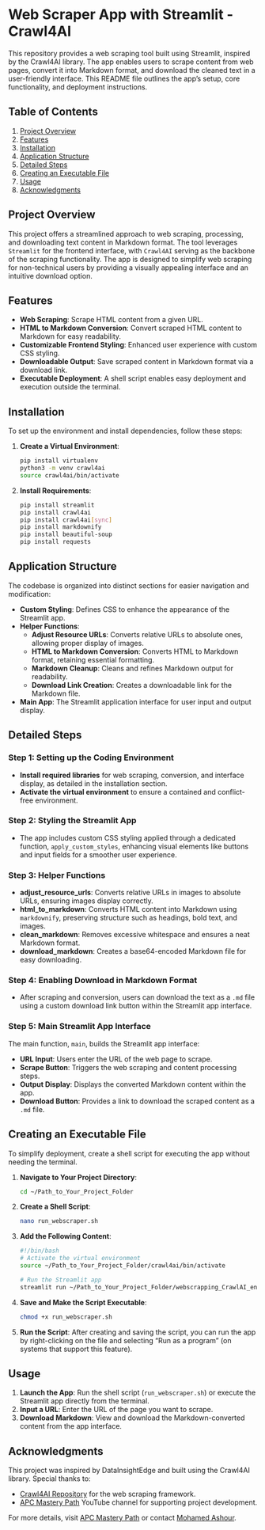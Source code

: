 # Web Scraper App with Streamlit - Crawl4AI

This repository provides a web scraping tool built using Streamlit, inspired by the Crawl4AI library. The app enables users to scrape content from web pages, convert it into Markdown format, and download the cleaned text in a user-friendly interface. This README file outlines the app’s setup, core functionality, and deployment instructions.

## Table of Contents
1. [Project Overview](#project-overview)
2. [Features](#features)
3. [Installation](#installation)
4. [Application Structure](#application-structure)
5. [Detailed Steps](#detailed-steps)
6. [Creating an Executable File](#creating-an-executable-file)
7. [Usage](#usage)
8. [Acknowledgments](#acknowledgments)

## Project Overview
This project offers a streamlined approach to web scraping, processing, and downloading text content in Markdown format. The tool leverages `Streamlit` for the frontend interface, with `Crawl4AI` serving as the backbone of the scraping functionality. The app is designed to simplify web scraping for non-technical users by providing a visually appealing interface and an intuitive download option.

## Features
- **Web Scraping**: Scrape HTML content from a given URL.
- **HTML to Markdown Conversion**: Convert scraped HTML content to Markdown for easy readability.
- **Customizable Frontend Styling**: Enhanced user experience with custom CSS styling.
- **Downloadable Output**: Save scraped content in Markdown format via a download link.
- **Executable Deployment**: A shell script enables easy deployment and execution outside the terminal.

## Installation
To set up the environment and install dependencies, follow these steps:

1. **Create a Virtual Environment**:
    ```bash
    pip install virtualenv
    python3 -m venv crawl4ai
    source crawl4ai/bin/activate
    ```
   
2. **Install Requirements**:
    ```bash
    pip install streamlit
    pip install crawl4ai
    pip install crawl4ai[sync]
    pip install markdownify
    pip install beautiful-soup
    pip install requests
    ```

## Application Structure
The codebase is organized into distinct sections for easier navigation and modification:
- **Custom Styling**: Defines CSS to enhance the appearance of the Streamlit app.
- **Helper Functions**:
    - **Adjust Resource URLs**: Converts relative URLs to absolute ones, allowing proper display of images.
    - **HTML to Markdown Conversion**: Converts HTML to Markdown format, retaining essential formatting.
    - **Markdown Cleanup**: Cleans and refines Markdown output for readability.
    - **Download Link Creation**: Creates a downloadable link for the Markdown file.
- **Main App**: The Streamlit application interface for user input and output display.

## Detailed Steps

### Step 1: Setting up the Coding Environment
- **Install required libraries** for web scraping, conversion, and interface display, as detailed in the installation section.
- **Activate the virtual environment** to ensure a contained and conflict-free environment.

### Step 2: Styling the Streamlit App
- The app includes custom CSS styling applied through a dedicated function, `apply_custom_styles`, enhancing visual elements like buttons and input fields for a smoother user experience.

### Step 3: Helper Functions
- **adjust_resource_urls**: Converts relative URLs in images to absolute URLs, ensuring images display correctly.
- **html_to_markdown**: Converts HTML content into Markdown using `markdownify`, preserving structure such as headings, bold text, and images.
- **clean_markdown**: Removes excessive whitespace and ensures a neat Markdown format.
- **download_markdown**: Creates a base64-encoded Markdown file for easy downloading.

### Step 4: Enabling Download in Markdown Format
- After scraping and conversion, users can download the text as a `.md` file using a custom download link button within the Streamlit app interface.

### Step 5: Main Streamlit App Interface
The main function, `main`, builds the Streamlit app interface:
- **URL Input**: Users enter the URL of the web page to scrape.
- **Scrape Button**: Triggers the web scraping and content processing steps.
- **Output Display**: Displays the converted Markdown content within the app.
- **Download Button**: Provides a link to download the scraped content as a `.md` file.

## Creating an Executable File
To simplify deployment, create a shell script for executing the app without needing the terminal.

1. **Navigate to Your Project Directory**:
    ```bash
    cd ~/Path_to_Your_Project_Folder
    ```

2. **Create a Shell Script**:
    ```bash
    nano run_webscraper.sh
    ```

3. **Add the Following Content**:
    ```bash
    #!/bin/bash
    # Activate the virtual environment
    source ~/Path_to_Your_Project_Folder/crawl4ai/bin/activate

    # Run the Streamlit app
    streamlit run ~/Path_to_Your_Project_Folder/webscrapping_CrawlAI_enhanced.py
    ```

4. **Save and Make the Script Executable**:
    ```bash
    chmod +x run_webscraper.sh
    ```

5. **Run the Script**:
    After creating and saving the script, you can run the app by right-clicking on the file and selecting “Run as a program” (on systems that support this feature).

## Usage
1. **Launch the App**: Run the shell script (`run_webscraper.sh`) or execute the Streamlit app directly from the terminal.
2. **Input a URL**: Enter the URL of the page you want to scrape.
3. **Download Markdown**: View and download the Markdown-converted content from the app interface.

## Acknowledgments
This project was inspired by DataInsightEdge and built using the Crawl4AI library. Special thanks to:
- [Crawl4AI Repository](https://github.com/unclecode/crawl4ai) for the web scraping framework.
- [APC Mastery Path](https://www.youtube.com/@APCMasteryPath) YouTube channel for supporting project development.

For more details, visit [APC Mastery Path](https://www.apcmasterypath.co.uk) or contact [Mohamed Ashour](mailto:mohamed_ashour@apcmasterypath.co.uk).
